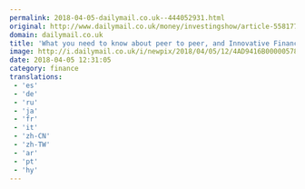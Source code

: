 ```yaml
---
permalink: 2018-04-05-dailymail.co.uk--444052931.html
original: http://www.dailymail.co.uk/money/investingshow/article-5581771/What-need-know-crowdfunding-peer-peer-Innovative-Finance-Isas.html?ITO=1490&ns_mchannel=rss&ns_campaign=1490
domain: dailymail.co.uk
title: 'What you need to know about peer to peer, and Innovative Finance Isas'
image: http://i.dailymail.co.uk/i/newpix/2018/04/05/12/4AD9416B00000578-0-image-a-30_1522929227485.jpg
date: 2018-04-05 12:31:05
category: finance
translations: 
 - 'es'
 - 'de'
 - 'ru'
 - 'ja'
 - 'fr'
 - 'it'
 - 'zh-CN'
 - 'zh-TW'
 - 'ar'
 - 'pt'
 - 'hy'
---
```


